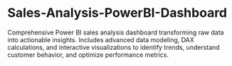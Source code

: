 # Sales-Analysis-PowerBI-Dashboard
Comprehensive Power BI sales analysis dashboard transforming raw data into actionable insights. Includes advanced data modeling, DAX calculations, and interactive visualizations to identify trends, understand customer behavior, and optimize performance metrics.
